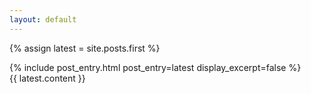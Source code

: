 ```yaml
---
layout: default
---
```


{% assign latest = site.posts.first %}

<article>
    {% include post_entry.html post_entry=latest display_excerpt=false %}
    <div>
        {{ latest.content }}
    </div>
</article>
